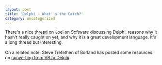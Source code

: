 ```yaml
---
layout: post
title: 'Delphi - What''s the Catch?'
category: uncategorized
---
```


There's a nice <a href="http://discuss.joelonsoftware.com/default.asp?joel.3.101416.64">thread</a> on Joel on Software discussing Delphi, reasons why it hasn't really caught on yet, and why it is a great development language.  It's a long thread but interesting.
<br />
<br />On a related note, Steve Trefethen of Borland has posted some resources on <a href="http://blogs.borland.com/stevet/archive/2005/03/15/3145.aspx">converting from VB to Delphi</a>.
